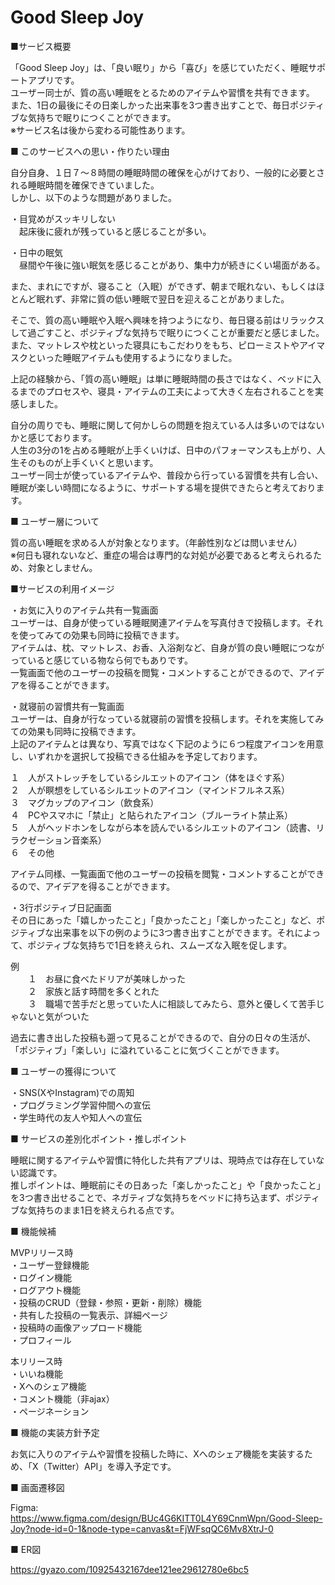 # Good Sleep Joy
■サービス概要

「Good Sleep Joy」は、「良い眠り」から「喜び」を感じていただく、睡眠サポートアプリです。<br>
ユーザー同士が、質の高い睡眠をとるためのアイテムや習慣を共有できます。<br>
また、1日の最後にその日楽しかった出来事を3つ書き出すことで、毎日ポジティブな気持ちで眠りにつくことができます。<br>
※サービス名は後から変わる可能性あります。


■ このサービスへの思い・作りたい理由

自分自身、１日７〜８時間の睡眠時間の確保を心がけており、一般的に必要とされる睡眠時間を確保できていました。<br>
しかし、以下のような問題がありました。

・目覚めがスッキリしない<br>
　起床後に疲れが残っていると感じることが多い。<br>

・日中の眠気<br>
　昼間や午後に強い眠気を感じることがあり、集中力が続きにくい場面がある。<br>

また、まれにですが、寝ること（入眠）ができず、朝まで眠れない、もしくはほとんど眠れず、非常に質の低い睡眠で翌日を迎えることがありました。

そこで、質の高い睡眠や入眠へ興味を持つようになり、毎日寝る前はリラックスして過ごすこと、ポジティブな気持ちで眠りにつくことが重要だと感じました。<br>
また、マットレスや枕といった寝具にもこだわりをもち、ピローミストやアイマスクといった睡眠アイテムも使用するようになりました。

上記の経験から、「質の高い睡眠」は単に睡眠時間の長さではなく、ベッドに入るまでのプロセスや、寝具・アイテムの工夫によって大きく左右されることを実感しました。

自分の周りでも、睡眠に関して何かしらの問題を抱えている人は多いのではないかと感じております。<br>
人生の3分の1を占める睡眠が上手くいけば、日中のパフォーマンスも上がり、人生そのものが上手くいくと思います。<br>
ユーザー同士が使っているアイテムや、普段から行っている習慣を共有し合い、睡眠が楽しい時間になるように、サポートする場を提供できたらと考えております。<br>


■ ユーザー層について

質の高い睡眠を求める人が対象となります。（年齢性別などは問いません）<br>
※何日も寝れないなど、重症の場合は専門的な対処が必要であると考えられるため、対象としません。


■サービスの利用イメージ

・お気に入りのアイテム共有一覧画面<br>
ユーザーは、自身が使っている睡眠関連アイテムを写真付きで投稿します。それを使ってみての効果も同時に投稿できます。<br>
アイテムは、枕、マットレス、お香、入浴剤など、自身が質の良い睡眠につながっていると感じている物なら何でもありです。<br>
一覧画面で他のユーザーの投稿を閲覧・コメントすることができるので、アイデアを得ることができます。<br>

・就寝前の習慣共有一覧画面<br>
ユーザーは、自身が行なっている就寝前の習慣を投稿します。それを実施してみての効果も同時に投稿できます。<br>
上記のアイテムとは異なり、写真ではなく下記のように６つ程度アイコンを用意し、いずれかを選択して投稿できる仕組みを予定しております。<br>

１　人がストレッチをしているシルエットのアイコン（体をほぐす系）<br>
２　人が瞑想をしているシルエットのアイコン（マインドフルネス系）<br>
３　マグカップのアイコン（飲食系）<br>
４　PCやスマホに「禁止」と貼られたアイコン（ブルーライト禁止系）<br>
５　人がヘッドホンをしながら本を読んでいるシルエットのアイコン（読書、リラクゼーション音楽系）<br>
６　その他<br>

アイテム同様、一覧画面で他のユーザーの投稿を閲覧・コメントすることができるので、アイデアを得ることができます。<br>

・3行ポジティブ日記画面<br>
その日にあった「嬉しかったこと」「良かったこと」「楽しかったこと」など、ポジティブな出来事を以下の例のように3つ書き出すことができます。それによって、ポジティブな気持ちで1日を終えられ、スムーズな入眠を促します。

例<br>
　　１　お昼に食べたドリアが美味しかった<br>
　　２　家族と話す時間を多くとれた<br>
　　３　職場で苦手だと思っていた人に相談してみたら、意外と優しくて苦手じゃないと気がついた<br>

過去に書き出した投稿も遡って見ることができるので、自分の日々の生活が、「ポジティブ」「楽しい」に溢れていることに気づくことができます。<br>


■ ユーザーの獲得について

・SNS(XやInstagram)での周知<br>
・プログラミング学習仲間への宣伝<br>
・学生時代の友人や知人への宣伝<br>


■ サービスの差別化ポイント・推しポイント

睡眠に関するアイテムや習慣に特化した共有アプリは、現時点では存在していない認識です。<br>
推しポイントは、睡眠前にその日あった「楽しかったこと」や「良かったこと」を3つ書き出せることで、ネガティブな気持ちをベッドに持ち込まず、ポジティブな気持ちのまま1日を終えられる点です。<br>


■ 機能候補

MVPリリース時<br>
・ユーザー登録機能<br>
・ログイン機能<br>
・ログアウト機能<br>
・投稿のCRUD（登録・参照・更新・削除）機能<br>
・共有した投稿の一覧表示、詳細ページ<br>
・投稿時の画像アップロード機能<br>
・プロフィール<br>

本リリース時<br>
・いいね機能<br>
・Xへのシェア機能<br>
・コメント機能（非ajax）<br>
・ページネーション<br>


■ 機能の実装方針予定

お気に入りのアイテムや習慣を投稿した時に、Xへのシェア機能を実装するため、「X（Twitter）API」を導入予定です。


■ 画面遷移図

Figma:<br>
https://www.figma.com/design/BUc4G6KITT0L4Y69CnmWpn/Good-Sleep-Joy?node-id=0-1&node-type=canvas&t=FjWFsqQC6Mv8XtrJ-0


■ ER図

https://gyazo.com/10925432167dee121ee29612780e6bc5

